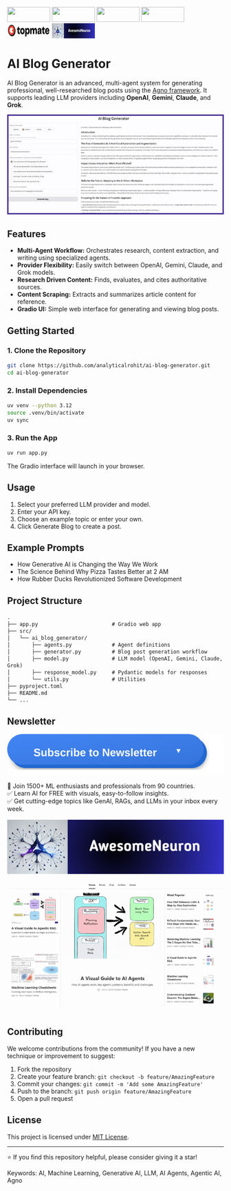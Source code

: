 [<img src="https://img.shields.io/badge/LinkedIn-0077B5.svg?logo=linkedin&logoColor=white" width="100" height="35" />](https://www.linkedin.com/comm/mynetwork/discovery-see-all?usecase=PEOPLE_FOLLOWS&followMember=analyticalrohit) [<img src="https://img.shields.io/badge/Substack-FF6719?logo=substack&logoColor=white" width="100" height="35" />](https://substack.com/@analyticalrohit) [<img src="https://img.shields.io/badge/X-000000?style=for-the-badge&logo=x&logoColor=white" width="100" height="35" />](https://x.com/_rohit_tiwari_) [<img src="https://img.shields.io/badge/YouTube-%23FF0000.svg?logo=YouTube&logoColor=white" width="100" height="35" />](https://www.youtube.com/@awesomeneuron?sub_confirmation=1) [<img src="https://raw.githubusercontent.com/analyticalrohit/analyticalrohit/refs/heads/main/assets/topmate_logo.png" width="100" height="35" />](https://topmate.io/analyticalrohit) [<img src="https://raw.githubusercontent.com/analyticalrohit/analyticalrohit/refs/heads/main/assets/awesomeneuron_logo.png" width="100" height="35" />](https://awesomeneuron.substack.com/)

# AI Blog Generator

AI Blog Generator is an advanced, multi-agent system for generating professional, well-researched blog posts using the [Agno framework](https://github.com/agno-agi/agno). It supports leading LLM providers including **OpenAI**, **Gemini**, **Claude**, and **Grok**.

<p align="center">
<img src="./images/blog_generator.gif" />
</p>

## Features

- **Multi-Agent Workflow:** Orchestrates research, content extraction, and writing using specialized agents.
- **Provider Flexibility:** Easily switch between OpenAI, Gemini, Claude, and Grok models.
- **Research Driven Content:** Finds, evaluates, and cites authoritative sources.
- **Content Scraping:** Extracts and summarizes article content for reference.
- **Gradio UI:** Simple web interface for generating and viewing blog posts.

## Getting Started

### 1. Clone the Repository

```sh
git clone https://github.com/analyticalrohit/ai-blog-generator.git
cd ai-blog-generator
```

### 2. Install Dependencies

```sh
uv venv --python 3.12
source .venv/bin/activate
uv sync
```

### 3. Run the App

```sh
uv run app.py
```

The Gradio interface will launch in your browser.

## Usage

1. Select your preferred LLM provider and model.
2. Enter your API key.
3. Choose an example topic or enter your own.
4. Click Generate Blog to create a post.

## Example Prompts

- How Generative AI is Changing the Way We Work
- The Science Behind Why Pizza Tastes Better at 2 AM
- How Rubber Ducks Revolutionized Software Development

## Project Structure

```
.
├── app.py                        # Gradio web app
├── src/
│   └── ai_blog_generator/
│       ├── agents.py             # Agent definitions
│       ├── generator.py          # Blog post generation workflow
│       ├── model.py              # LLM model (OpenAI, Gemini, Claude, Grok)
│       ├── response_model.py     # Pydantic models for responses
│       └── utils.py              # Utilities
├── pyproject.toml
├── README.md
└── ...
```
## Newsletter

<div align="left">

[![Subscribe to AwesomeNeuron Newsletter](https://raw.githubusercontent.com/analyticalrohit/analyticalrohit/5ab83e498b11eefe57c91bc4f4cac10414276920/assets/subscribe_button.svg)](https://awesomeneuron.substack.com/)

</div>

<div style="text-align: left;">
📌 Join 1500+ ML enthusiasts and professionals from 90 countries.<br>
✅ Learn AI for FREE with visuals, easy-to-follow insights.<br>
✅ Get cutting-edge topics like GenAI, RAGs, and LLMs in your inbox every week.
</div>
<br>
<div style="text-align: left;">
    <a href="https://awesomeneuron.substack.com/">
        <img src="https://raw.githubusercontent.com/analyticalrohit/analyticalrohit/refs/heads/main/assets/awesomeneuron_logo.png" alt="AwesomeNeuron Newsletter">
</div>
<p align="center">
  <a href="https://awesomeneuron.substack.com/">
    <img src="https://raw.githubusercontent.com/analyticalrohit/analyticalrohit/refs/heads/main/assets/awesomeneuron_blog.gif" alt="AwesomeNeuron Newsletter">
  </a>
</p>



## Contributing

We welcome contributions from the community! If you have a new technique or improvement to suggest:

1. Fork the repository
2. Create your feature branch: `git checkout -b feature/AmazingFeature`
3. Commit your changes: `git commit -m 'Add some AmazingFeature'`
4. Push to the branch: `git push origin feature/AmazingFeature`
5. Open a pull request

## License

This project is licensed under [MIT License](LICENSE).

---

⭐️ If you find this repository helpful, please consider giving it a star!

Keywords: AI, Machine Learning, Generative AI, LLM, AI Agents, Agentic AI, Agno